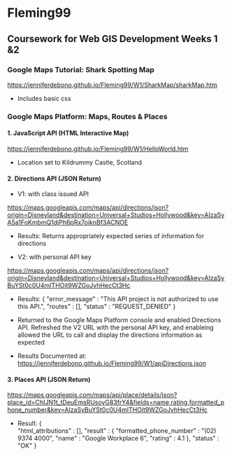 # Fleming99
## Coursework for Web GIS Development Weeks 1 &2

### Google Maps Tutorial: Shark Spotting Map

https://jenniferdebono.github.io/Fleming99/W1/SharkMap/sharkMap.htm

* Includes basic css 




### Google Maps Platform: Maps, Routes & Places

#### 1. JavaScript API (HTML Interactive Map)

https://jenniferdebono.github.io/Fleming99/W1/HelloWorld.htm

* Location set to Kildrummy Castle, Scotland




#### 2. Directions API (JSON Return)

* V1: with class issued API

https://maps.googleapis.com/maps/api/directions/json?origin=Disneyland&destination=Universal+Studios+Hollywood&key=AIzaSyA5a1FoKmbmQ1djPh6pRx7oiknBf3ACNOE

* Results: Returns appropriately expected series of information for directions

* V2: with personal API key

https://maps.googleapis.com/maps/api/directions/json?origin=Disneyland&destination=Universal+Studios+Hollywood&key=AIzaSyBuYSt0c0U4mITHOit9WZGoJvhHecCt3Hc

- Results:
   {
      "error_message" : "This API project is not authorized to use this API.",
      "routes" : [],
      "status" : "REQUEST_DENIED"
   }

- Returned to the Google Maps Platform console and enabled Directions API. Refreshed the V2 URL with the personal API key, and enableing allowed the URL to call and
display the directions information as expected

- Results Documented at: 
https://jenniferdebono.github.io/Fleming99/W1/apiDirections.json




#### 3. Places API (JSON Return)
https://maps.googleapis.com/maps/api/place/details/json?place_id=ChIJN1t_tDeuEmsRUsoyG83frY4&fields=name,rating,formatted_phone_number&key=AIzaSyBuYSt0c0U4mITHOit9WZGoJvhHecCt3Hc

- Result:
   {\
      "html_attributions" : [],
      "result" : {
         "formatted_phone_number" : "(02) 9374 4000",
         "name" : "Google Workplace 6",
         "rating" : 4.1
      },
      "status" : "OK"
   }